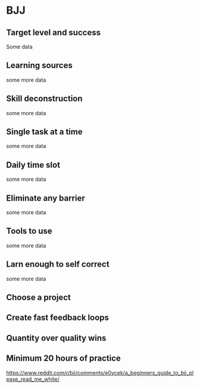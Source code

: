 # BJJ

## Target level and success
Some data

## Learning sources
some more data

## Skill deconstruction
some more data

## Single task at a time
some more data

## Daily time slot
some more data

## Eliminate any barrier
some more data

## Tools to use
some more data

## Larn enough to self correct
some more data

## Choose a project

## Create fast feedback loops

## Quantity over quality wins

## Minimum 20 hours of practice
https://www.reddit.com/r/bjj/comments/e0ycek/a_beginners_guide_to_bjj_please_read_me_white/

